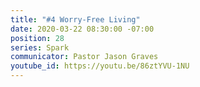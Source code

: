 ```yaml
---
title: "#4 Worry-Free Living"
date: 2020-03-22 08:30:00 -07:00
position: 28
series: Spark
communicator: Pastor Jason Graves
youtube_id: https://youtu.be/86ztYVU-1NU
---
```


